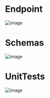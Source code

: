 # Endpoint
![image](https://user-images.githubusercontent.com/78308507/148861333-dcb6d2b9-2a66-47dc-b006-434f93b36d17.png)

# Schemas
![image](https://user-images.githubusercontent.com/78308507/148861387-03d03edf-79a1-4781-a275-a24df5cad26d.png)

# UnitTests
![image](https://user-images.githubusercontent.com/78308507/148862417-9df9a4df-3709-4022-aafc-5f1b8c990006.png)
